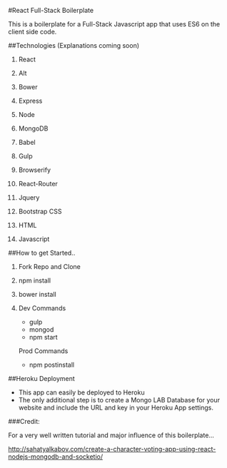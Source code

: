 #React Full-Stack Boilerplate

This is a boilerplate for a Full-Stack Javascript app that uses ES6 on the client side code.

##Technologies (Explanations coming soon)

1. React

2. Alt

3. Bower

4. Express

5. Node

6. MongoDB

7. Babel

8. Gulp

9. Browserify

10. React-Router

11. Jquery

12. Bootstrap CSS

13. HTML

14. Javascript

##How to get Started..

1. Fork Repo and Clone

2. npm install

3. bower install

4. Dev Commands
    - gulp
    - mongod
    - npm start

   Prod Commands
    - npm postinstall

##Heroku Deployment
- This app can easily be deployed to Heroku
- The only additional step is to create a Mongo LAB Database for your website and include the URL and key in your Heroku App settings.

###Credit:

For a very well written tutorial and major influence of this boilerplate...

http://sahatyalkabov.com/create-a-character-voting-app-using-react-nodejs-mongodb-and-socketio/
